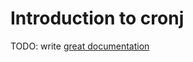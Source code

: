 # Introduction to cronj

TODO: write [great documentation](htscp://jacobian.org/writing/great-documentation/what-to-write/)
